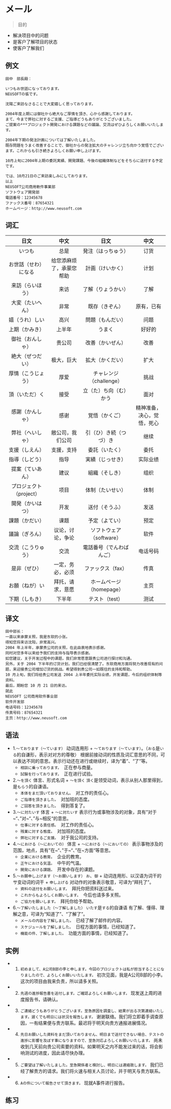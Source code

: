 # メール

> 目的

- 解决项目中的问题
- 是客户了解项目的状态
- 使客户了解我们

## 例文

```text
田中　部長殿：

いつもお世話になっております。
NEUSOFTの張です。

沈陽ご来訪なさることで大変嬉しく思っております。

2004年度上期には御社から絶大なご厚情を頂き、心から感謝しております。
まて、今まで弊社に対するご支援、ご指導どうもありがとうございました。
ご提案の***プロジェクト開発における課題などの議論、交流はぜひよろしくお願いいたします。

2004年下期の発注計画については了解いたしました。
既存問題をうまく改善することで、御社からの発注拡大のチャレンジ立ち向かう覚悟でございます。これからも引き続きよろしくお願い申し上げます。

10月上旬に2004年上期の委託実績、開発課題、今後の組織体制などをそちらに送付する予定です。

では、10月21日のご来訪楽しみにしております。
以上
NEUSOFT公司商用軟件事業部
ソフトウェア開発部
電話番号：12345678
ファックス番号：87654321
ホームページ：http://www.neusoft.com
```

## 词汇

|          日文           |           中文           |          日文           |            中文            |
|:-----------------------:|:------------------------:|:-----------------------:|:--------------------------:|
|         いつも          |           总是           |   発注（はっちゅう）    |            订货            |
|  お世話（せわ）になる   | 给您添麻烦了，承蒙您帮助 |    計画（けいかく）     |            计划            |
|    来訪（らいほう）     |           来访           |   了解（りょうかい）    |            了解            |
|    大変（たいへん）     |           非常           |     既存（きぞん）      |         原有，已有         |
|     嬉（うれ）しい      |           高兴           |    問題（もんだい）     |            问题            |
|     上期（かみき）      |          上半年          |         うまく          |           好好的           |
|    御社（おんしゃ）     |          贵公司          |    改善（かいぜん）     |            改善            |
|    絶大（ぜつだい）     |        极大，巨大        |    拡大（かくだい）     |            扩大            |
|   厚情（こうじょう）    |           厚爱           | チャレンジ（challenge） |            挑战            |
|     頂（いただ）く      |           接受           |   立（た）ち向（む）かう    |            面对            |
|    感謝（かんしゃ）     |           感谢           |        覚悟（かくご）         | 精神准备，决心，觉悟，死心 |
|    弊社（へいしゃ）     |     敝公司，我们公司     |    引（ひ）き続（つづ）き     |            继续            |
|     支援（しえん）      |        支援，支持        |        委託（いたく）         |            委托            |
|     指導（しどう）      |           指导           |        実績（じっせき）         |          实际业绩          |
|    提案（ていあん）     |           建议           |        組織（そしき）         |            组织            |
| プロジェクト（project） |           项目           |        体制（たいせい）         |            体制            |
|    開発（かいはつ）     |           开发           |        送付（そうふ）         |            发送            |
|     課題（かだい）      |           课题           |        予定（よてい）         |            预定            |
|     議論（ぎろん）      |     议论，讨论，争论     |    ソフトウェア（software）     |            软件            |
|   交流（こうりゅう）    |           交流           |      電話番号（でんわばんご）       |          电话号码          |
|      是非（ぜひ）       |     一定，务必，必须     |     ファックス（fax）      |            传真            |
|     お願（ねが）い      |     拜托，请求，意愿     |    ホームページ（homepage）     |            主页            |
|     下期（しもき）      |          下半年          |       テスト（test）        |            测试            |


## 译文

```text
田中部长：
一直以来承蒙关照，我是东软的小张。
得知您将来访沈阳，非常高兴。
2004 年上半年，承蒙贵公司的关照，在此由衷地表示感谢。
同时对您多年以来给予我们的支持与指导表示感谢。
如您建议，关于开发过程中的课题，我们非常愿意跟贵公司进行探讨和沟通。
另外，关于 2004 下半年的订货计划，我们已经很清楚了。东软商用方面将努力改善现有的问题，来迎接贵公司增加订货的挑战。希望得到贵公司一如既往的支持和帮助。
10 月上旬，我们将给贵公司发送 2004 上半年委托实际业绩，开发课题，今后的组织体制等资料。
最后，期盼您 10 月 21 日的来访。
就此
NEUSOFT 公司商用软件事业部
软件开发部
电话号码：12345678
传真号码：87654321
主页：http://www.neusoft.com
```

## 语法

- 1.`～ております（～ています）`
	动词连用形 + `～ております（～ています）`。（`おる`是`いる`的自谦形，表示对对方的尊敬）
	根据前接动词的性质及词汇意思的不同，可以表达不同的意思。表示行动还在进行或继续时，译为“着”、“了”等。
	- `相談に乗っております。`　正在参与商量。
	- `試験を行っております。`　正在进行试验。
- 2.`～を頂く`
	体言、形式名词 + `～を頂く`
	`頂く`是领受动词，表示从别人那里得到，是`もらう`的自谦语。
	- `本体をまだ頂いておりません。`　对工作的责任心。
	- `ご指導を頂きました。`　对加班的态度。
	- `ご回答を頂きました。`　得到答复了。
- 3.`～に対たいす`
	体言 + `～に対たいす`
	表示行为或事物涉及的对象，具有”对于~“、”对~“、”与~相反“的意思。
	- `仕事に対する責任感。`　对工作的责任心。
	- `残業に対する態度。`　对加班的态度。
	- `弊社に対するご支援。`　对于我公司的支持。
- 4.`～における（～においての）`
	体言 + `～における（～においての）`
	表示事物涉及的范围，地点，具有”在~“、”于~“、”在~方面“等意思。
	- `企業における教育。`　企业的教育。
	- `正午における気温。`　中午的气温。
	- `開発における課題。`　开发中存在的课题。
- 5.`～お願申し上げます（～お願いします）`
	`お`、`御` + 动词连用形、以汉语为词干的サ变动词的词干 + `申し上げる`
	对动作的对象表示敬意，可译为“拜托了”。
	- `資料の送付をお願いします。`　拜托你把资料送过来。
	- `これからもよろしくお願いします。`　今后也请多多关照。
	- `ご協力を願いします。`　拜托你给予帮助。
- 6.`～了解いたしました（～了解しました）`
	`いたす`是`する`的自谦语
	有了解、懂得、理解之意，可译为“知道了”、“了解了”。
	- `メールの内容を了解しました。`　已经了解了邮件的内容。
	- `スケジュールを了解しました。`　日程方面的事情，已经知道了。
	- `機能の件、了解しました。`　功能方面的事情，已经知道了。

## 实例

- 1. `初めまして、A公司B部の李と申します。今回のプロジェクトは私が担当することになりましたので、よろしくお願いいたします。`
	初次见面，我是A公司B部的小李。这次的项目由我来负责，所以请多关照。
- 2. `先週の進捗報告書を送付します。ご確認よろしくお願いします。`
	现发送上周的进度报告书，请确认。
- 3. `ご連絡どうもありがとうございます。至急原因を調査し、結果が出る次第連絡いたします。遅くでも明日には状況を報告します。`
	谢谢联络。我们将立即着手调查原因，一有结果便与贵方联系。最迟将于明天向贵方通报进展情况。
- 4. `先日お願いした資料をまだ頂いておりません、明日まで送付できない場合、テストの進捗に影響を及ぼす事になりますので、至急対応よろしくお願いいたします。`
	尚未收到几天前向贵公司索要的资料。如果明天之内不能发过来的话，将会影响测试的进度，因此请尽快办理。
- 5. `ご要望は了解いたしました。至急関係者と検討し、明日には連絡致します。`
	我们已经了解贵方的请求。我们将火速与相关人员讨论，并于明天与贵方联系。
- 6. `Aの件について報告させて頂きます。`
	现就A事件进行报告。


## 练习